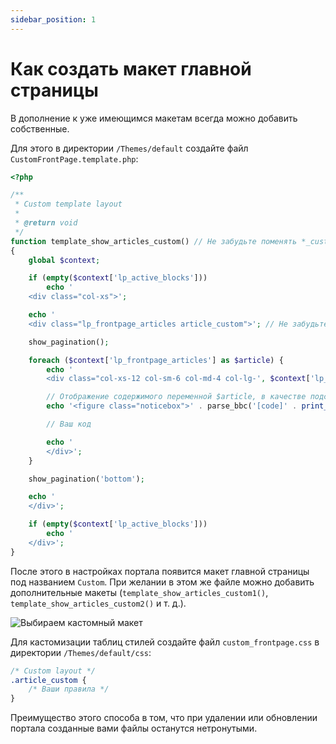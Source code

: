```yaml
---
sidebar_position: 1
---
```


# Как создать макет главной страницы

В дополнение к уже имеющимся макетам всегда можно добавить собственные.

Для этого в директории `/Themes/default` создайте файл `CustomFrontPage.template.php`:

```php {8,17}
<?php

/**
 * Custom template layout
 *
 * @return void
 */
function template_show_articles_custom() // Не забудьте поменять *_custom* на что-нибудь другое, для уникализации
{
	global $context;

	if (empty($context['lp_active_blocks']))
		echo '
	<div class="col-xs">';

	echo '
	<div class="lp_frontpage_articles article_custom">'; // Не забудьте поменять *article_custom* на что-нибудь другое, для уникализации

	show_pagination();

	foreach ($context['lp_frontpage_articles'] as $article) {
		echo '
		<div class="col-xs-12 col-sm-6 col-md-4 col-lg-', $context['lp_frontpage_num_columns'], ' col-xl-', $context['lp_frontpage_num_columns'], '">';

		// Отображение содержимого переменной $article, в качестве подсказки
		echo '<figure class="noticebox">' . parse_bbc('[code]' . print_r($article, true) . '[/code]') . '</figure>';

		// Ваш код

		echo '
		</div>';
	}

	show_pagination('bottom');

	echo '
	</div>';

	if (empty($context['lp_active_blocks']))
		echo '
	</div>';
}

```

После этого в настройках портала появится макет главной страницы под названием `Custom`. При желании в этом же файле можно добавить дополнительные макеты (`template_show_articles_custom1()`, `template_show_articles_custom2()` и т. д.).

![Выбираем кастомный макет](https://user-images.githubusercontent.com/229402/136643076-765289c2-342f-43c5-865a-1aca948beafe.png)

Для кастомизации таблиц стилей создайте файл `custom_frontpage.css` в директории `/Themes/default/css`:

```css {3}
/* Custom layout */
.article_custom {
	/* Ваши правила */
}
```

Преимущество этого способа в том, что при удалении или обновлении портала созданные вами файлы останутся нетронутыми.
